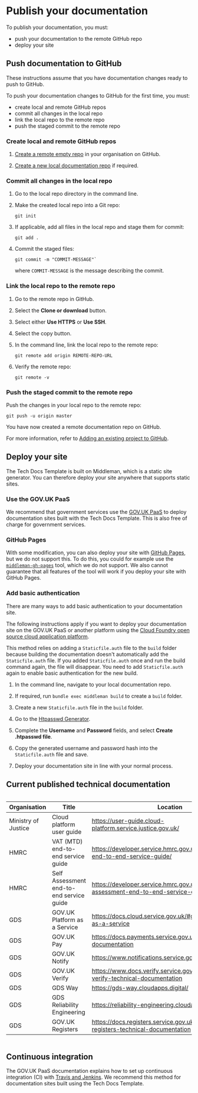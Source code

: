# Publish your documentation

To publish your documentation, you must:

- push your documentation to the remote GitHub repo
- deploy your site

## Push documentation to GitHub

These instructions assume that you have documentation changes ready to push to GitHub.

To push your documentation changes to GitHub for the first time, you must:

- create local and remote GitHub repos
- commit all changes in the local repo
- link the local repo to the remote repo
- push the staged commit to the remote repo

### Create local and remote GitHub repos

1. [Create a remote empty repo](https://help.github.com/articles/create-a-repo/) in your organisation on GitHub.

1. [Create a new local documentation repo](/create_new_project.html#create-a-new-project) if required.

### Commit all changes in the local repo

1. Go to the local repo directory in the command line.

1. Make the created local repo into a Git repo:

    ```
    git init
    ```

1. If applicable, add all files in the local repo and stage them for commit:

    ```
    git add .
    ```

1. Commit the staged files:

    ```
    git commit -m "COMMIT-MESSAGE"`
    ```

    where `COMMIT-MESSAGE` is the message describing the commit.

### Link the local repo to the remote repo

1. Go to the remote repo in GitHub.

1. Select the __Clone or download__ button.

1. Select either __Use HTTPS__ or __Use SSH__.

1. Select the copy button.

1. In the command line, link the local repo to the remote repo:

    ```
    git remote add origin REMOTE-REPO-URL
    ```

1. Verify the remote repo:

    ```
    git remote -v
    ```

### Push the staged commit to the remote repo

Push the changes in your local repo to the remote repo:

```
git push -u origin master
```

You have now created a remote documentation repo on GitHub.

For more information, refer to [Adding an existing project to GitHub](https://help.github.com/articles/adding-an-existing-project-to-github-using-the-command-line/).

## Deploy your site

The Tech Docs Template is built on Middleman, which is a static
site generator. You can therefore deploy your site anywhere that supports
static sites.

### Use the GOV.UK PaaS

We recommend that government services use the [GOV.UK
PaaS](https://www.cloud.service.gov.uk/) to deploy documentation sites built
with the Tech Docs Template. This is also free of charge for
government services.

### GitHub Pages

With some modification, you can also deploy your site with [GitHub
Pages](https://pages.github.com/), but we do not support this. To do this, you
could for example use the [`middleman-gh-pages`](https://github.com/edgecase/middleman-gh-pages) tool, which we do not
support. We also cannot guarantee that all features of the tool will work if
you deploy your site with GitHub Pages.

### Add basic authentication

There are many ways to add basic authentication to your documentation site.

The following instructions apply if you want to deploy your documentation site on the GOV.UK PaaS or another platform using the [Cloud Foundry open source cloud application platform](https://www.cloudfoundry.org/).

This method relies on adding a `Staticfile.auth` file to the `build` folder because building the documentation doesn't automatically add the `Staticfile.auth` file. If you added `Staticfile.auth` once and run the build command again, the file will disappear. You need to add `Staticfile.auth` again to enable basic authentication for the new build.

1. In the command line, navigate to your local documentation repo.

1. If required, run `bundle exec middleman build` to create a `build` folder.

1. Create a new `Staticfile.auth` file in the `build` folder.

1. Go to the [Htpasswd Generator](http://www.htaccesstools.com/htpasswd-generator).

1. Complete the __Username__ and __Password__ fields, and select __Create .htpasswd file__.

1. Copy the generated username and password hash into the `Staticfile.auth` file and save.

1. Deploy your documentation site in line with your normal process.

## Current published technical documentation

<div style="height:1px;font-size:1px;">&nbsp;</div>

| Organisation        | Title                                    | Location                                                                               | GitHub repo                                                      |
|---------------------|------------------------------------------|----------------------------------------------------------------------------------------|------------------------------------------------------------------|
| Ministry of Justice | Cloud platform user guide                | https://user-guide.cloud-platform.service.justice.gov.uk/                              | https://github.com/ministryofjustice/cloud-platform-user-guide   |
| HMRC                | VAT (MTD) end-to-end service guide       | https://developer.service.hmrc.gov.uk/guides/vat-mtd-end-to-end-service-guide/         | https://github.com/hmrc/vat-service-guide                        |
| HMRC                | Self Assessment end-to-end service guide | https://developer.service.hmrc.gov.uk/guides/self-assessment-end-to-end-service-guide/ | https://github.com/hmrc/self-assessment-end-to-end-service-guide |
| GDS                 | GOV.UK Platform as a Service             | https://docs.cloud.service.gov.uk/#gov-uk-platform-as-a-service                        | https://github.com/alphagov/paas-tech-docs                       |
| GDS                 | GOV.UK Pay                               | https://docs.payments.service.gov.uk/#gov-uk-pay-documentation                         | https://github.com/alphagov/pay-tech-docs                        |
| GDS                 | GOV.UK Notify                            | https://www.notifications.service.gov.uk/documentation                                 | https://github.com/alphagov/notifications-python-client          |
| GDS                 | GOV.UK Verify                            | https://www.docs.verify.service.gov.uk/#gov-uk-verify-technical-documentation          | https://github.com/alphagov/verify-tech-docs                     |
| GDS                 | GDS Way                                  | https://gds-way.cloudapps.digital/                                                     | https://github.com/alphagov/gds-way                              |
| GDS                 | GDS Reliability Engineering              | https://reliability-engineering.cloudapps.digital/                                     | https://github.com/alphagov/reliability-engineering              |
| GDS                 | GOV.UK Registers                         | https://docs.registers.service.gov.uk/#gov-uk-registers-technical-documentation        | https://github.com/alphagov/registers-tech-docs                  |

<div style="height:1px;font-size:1px;">&nbsp;</div>

## Continuous integration

The GOV.UK PaaS documentation explains how to set up continuous integration (CI) with [Travis and Jenkins](https://docs.cloud.service.gov.uk/using_ci.html#using-the-travis-ci-tool). We recommend this method for documentation sites built using the Tech Docs Template.
